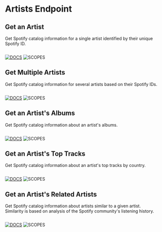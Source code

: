 # Artists Endpoint

[docs]: https://img.shields.io/static/v1?logo=spotify&label=&message=Docs&color=gray&style=flat
[scopes]: https://img.shields.io/static/v1?logo=&label=scopes&message=none&color=informational&style=flat

## Get an Artist

Get Spotify catalog information for a single artist identified by their unique Spotify ID.

```ts

```

[![DOCS]](https://developer.spotify.com/documentation/web-api/reference/#/operations/get-an-artist "Spotify Web API Documentation")
![SCOPES]

## Get Multiple Artists

Get Spotify catalog information for several artists based on their Spotify IDs.

```ts

```

[![DOCS]](https://developer.spotify.com/documentation/web-api/reference/#/operations/get-multiple-artists "Spotify Web API Documentation")
![SCOPES]

## Get an Artist's Albums

Get Spotify catalog information about an artist's albums.

```ts

```

[![DOCS]](https://developer.spotify.com/documentation/web-api/reference/#/operations/get-an-artists-albums "Spotify Web API Documentation")
![SCOPES]

## Get an Artist's Top Tracks

Get Spotify catalog information about an artist's top tracks by country.

```ts

```

[![DOCS]](https://developer.spotify.com/documentation/web-api/reference/#/operations/get-an-artists-top-tracks "Spotify Web API Documentation")
![SCOPES]

## Get an Artist's Related Artists

Get Spotify catalog information about artists similar to a given artist. Similarity is based on analysis of the Spotify community's listening history.

```ts

```

[![DOCS]](https://developer.spotify.com/documentation/web-api/reference/#/operations/get-an-artists-related-artists "Spotify Web API Documentation")
![SCOPES]

